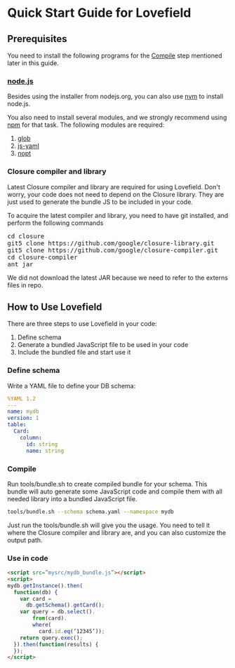 # Quick Start Guide for Lovefield

## Prerequisites

You need to install the following programs for the [Compile](#Compile) step mentioned later in this guide.

### [node.js](http://nodejs.org)

Besides using the installer from nodejs.org, you can also use [nvm](https://github.com/creationix/nvm) to install node.js.

You also need to install several modules, and we strongly recommend using [npm](https://www.npmjs.org) for that task. The following modules are required:

1. [glob](https://www.npmjs.org/package/glob)
2. [js-yaml](https://www.npmjs.org/package/js-yaml)
3. [nopt](https://www.npmjs.org/package/nopt)

### Closure compiler and library

Latest Closure compiler and library are required for using Lovefield. Don't worry, your code does not need to depend on the Closure library. They are just used to generate the bundle JS to be included in your code.

To acquire the latest compiler and library, you need to have git installed, and perform the following commands

<pre>
cd closure
git5 clone https://github.com/google/closure-library.git
git5 clone https://github.com/google/closure-compiler.git
cd closure-compiler
ant jar
</pre>

We did not download the latest JAR because we need to refer to the externs files in repo.

## How to Use Lovefield

There are three steps to use Lovefield in your code:

1. Define schema
2. Generate a bundled JavaScript file to be used in your code
4. Include the bundled file and start use it

### Define schema

Write a YAML file to define your DB schema:

```yaml
%YAML 1.2
---
name: mydb
version: 1
table:
  Card:
    column:
      id: string
      name: string
```

### Compile

Run tools/bundle.sh to create compiled bundle for your schema. This bundle will auto generate some JavaScript code and compile them with all needed library into a bundled JavaScript file.

```bash
tools/bundle.sh --schema schema.yaml --namespace mydb
```

Just run the tools/bundle.sh will give you the usage. You need to tell it where the Closure compiler and library are, and you can also customize the output path.


### Use in code

```html
<script src=”mysrc/mydb_bundle.js”></script>
<script>
mydb.getInstance().then(
  function(db) {
    var card =
      db.getSchema().getCard();
    var query = db.select().
        from(card).
        where(
          card.id.eq(‘12345’));
    return query.exec();
  }).then(function(results) {
  });
</script>
```
